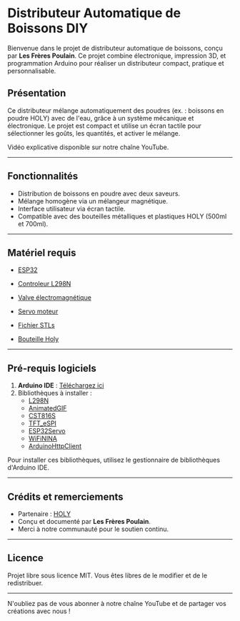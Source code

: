 
# Distributeur Automatique de Boissons DIY

Bienvenue dans le projet de distributeur automatique de boissons, conçu par **Les Frères Poulain**. Ce projet combine électronique, impression 3D, et programmation Arduino pour réaliser un distributeur compact, pratique et personnalisable.

## Présentation

Ce distributeur mélange automatiquement des poudres (ex. : boissons en poudre HOLY) avec de l'eau, grâce à un système mécanique et électronique. Le projet est compact et utilise un écran tactile pour sélectionner les goûts, les quantités, et activer le mélange.

Vidéo explicative disponible sur notre chaîne YouTube.

---

## Fonctionnalités

- Distribution de boissons en poudre avec deux saveurs.
- Mélange homogène via un mélangeur magnétique.
- Interface utilisateur via écran tactile.
- Compatible avec des bouteilles métalliques et plastiques HOLY (500ml et 700ml).

---

## Matériel requis

- [ESP32](https://www.waveshare.com/wiki/ESP32-S3-Touch-LCD-1.28) 
- [Controleur L298N](https://amzn.to/4fFdH1R)
- [Valve électromagnétique](https://amzn.to/4fFdH1R)
- [Servo moteur](https://amzn.to/4g23PPt)

- [Fichier STLs](https://lfp.yt/stlholy)
- [Bouteille Holy](https://lfp.yt/holy)

---

## Pré-requis logiciels

1. **Arduino IDE** : [Téléchargez ici](https://www.arduino.cc/en/software)
2. Bibliothèques à installer :
   - [L298N](https://github.com/AndreaLombardo/L298N)
   - [AnimatedGIF](https://github.com/bitbank2/AnimatedGIF)
   - [CST816S](https://github.com/fbiego/CST816S)
   - [TFT_eSPI](https://github.com/Bodmer/TFT_eSPI)
   - [ESP32Servo](https://madhephaestus.github.io/ESP32Servo/annotated.html)
   - [WiFiNINA](https://docs.arduino.cc/libraries/wifinina/)
   - [ArduinoHttpClient](https://github.com/arduino-libraries/ArduinoHttpClient)

Pour installer ces bibliothèques, utilisez le gestionnaire de bibliothèques d'Arduino IDE.

---



## Crédits et remerciements

- Partenaire : [HOLY](https://lfp.yt/holy)
- Conçu et documenté par **Les Frères Poulain**.
- Merci à notre communauté pour le soutien continu.

---

## Licence

Projet libre sous licence MIT. Vous êtes libres de le modifier et de le redistribuer.

---

N'oubliez pas de vous abonner à notre chaîne YouTube et de partager vos créations avec nous !
